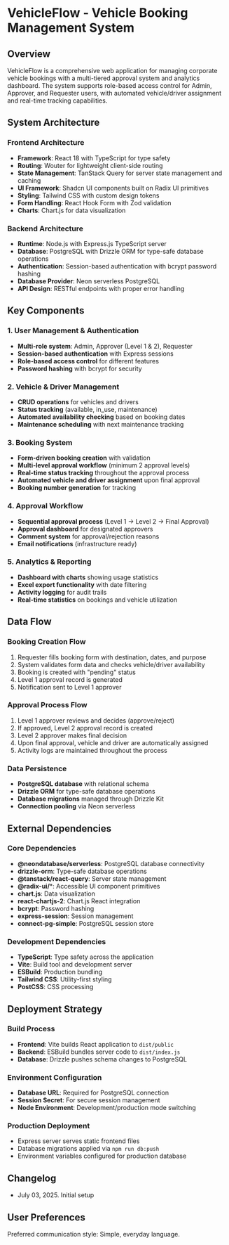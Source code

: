 # VehicleFlow - Vehicle Booking Management System

## Overview

VehicleFlow is a comprehensive web application for managing corporate vehicle bookings with a multi-tiered approval system and analytics dashboard. The system supports role-based access control for Admin, Approver, and Requester users, with automated vehicle/driver assignment and real-time tracking capabilities.

## System Architecture

### Frontend Architecture
- **Framework**: React 18 with TypeScript for type safety
- **Routing**: Wouter for lightweight client-side routing
- **State Management**: TanStack Query for server state management and caching
- **UI Framework**: Shadcn UI components built on Radix UI primitives
- **Styling**: Tailwind CSS with custom design tokens
- **Form Handling**: React Hook Form with Zod validation
- **Charts**: Chart.js for data visualization

### Backend Architecture
- **Runtime**: Node.js with Express.js TypeScript server
- **Database**: PostgreSQL with Drizzle ORM for type-safe database operations
- **Authentication**: Session-based authentication with bcrypt password hashing
- **Database Provider**: Neon serverless PostgreSQL
- **API Design**: RESTful endpoints with proper error handling

## Key Components

### 1. User Management & Authentication
- **Multi-role system**: Admin, Approver (Level 1 & 2), Requester
- **Session-based authentication** with Express sessions
- **Role-based access control** for different features
- **Password hashing** with bcrypt for security

### 2. Vehicle & Driver Management
- **CRUD operations** for vehicles and drivers
- **Status tracking** (available, in_use, maintenance)
- **Automated availability checking** based on booking dates
- **Maintenance scheduling** with next maintenance tracking

### 3. Booking System
- **Form-driven booking creation** with validation
- **Multi-level approval workflow** (minimum 2 approval levels)
- **Real-time status tracking** throughout the approval process
- **Automated vehicle and driver assignment** upon final approval
- **Booking number generation** for tracking

### 4. Approval Workflow
- **Sequential approval process** (Level 1 → Level 2 → Final Approval)
- **Approval dashboard** for designated approvers
- **Comment system** for approval/rejection reasons
- **Email notifications** (infrastructure ready)

### 5. Analytics & Reporting
- **Dashboard with charts** showing usage statistics
- **Excel export functionality** with date filtering
- **Activity logging** for audit trails
- **Real-time statistics** on bookings and vehicle utilization

## Data Flow

### Booking Creation Flow
1. Requester fills booking form with destination, dates, and purpose
2. System validates form data and checks vehicle/driver availability
3. Booking is created with "pending" status
4. Level 1 approval record is generated
5. Notification sent to Level 1 approver

### Approval Process Flow
1. Level 1 approver reviews and decides (approve/reject)
2. If approved, Level 2 approval record is created
3. Level 2 approver makes final decision
4. Upon final approval, vehicle and driver are automatically assigned
5. Activity logs are maintained throughout the process

### Data Persistence
- **PostgreSQL database** with relational schema
- **Drizzle ORM** for type-safe database operations
- **Database migrations** managed through Drizzle Kit
- **Connection pooling** via Neon serverless

## External Dependencies

### Core Dependencies
- **@neondatabase/serverless**: PostgreSQL database connectivity
- **drizzle-orm**: Type-safe database operations
- **@tanstack/react-query**: Server state management
- **@radix-ui/***: Accessible UI component primitives
- **chart.js**: Data visualization
- **react-chartjs-2**: Chart.js React integration
- **bcrypt**: Password hashing
- **express-session**: Session management
- **connect-pg-simple**: PostgreSQL session store

### Development Dependencies
- **TypeScript**: Type safety across the application
- **Vite**: Build tool and development server
- **ESBuild**: Production bundling
- **Tailwind CSS**: Utility-first styling
- **PostCSS**: CSS processing

## Deployment Strategy

### Build Process
- **Frontend**: Vite builds React application to `dist/public`
- **Backend**: ESBuild bundles server code to `dist/index.js`
- **Database**: Drizzle pushes schema changes to PostgreSQL

### Environment Configuration
- **Database URL**: Required for PostgreSQL connection
- **Session Secret**: For secure session management
- **Node Environment**: Development/production mode switching

### Production Deployment
- Express server serves static frontend files
- Database migrations applied via `npm run db:push`
- Environment variables configured for production database

## Changelog
- July 03, 2025. Initial setup

## User Preferences
Preferred communication style: Simple, everyday language.